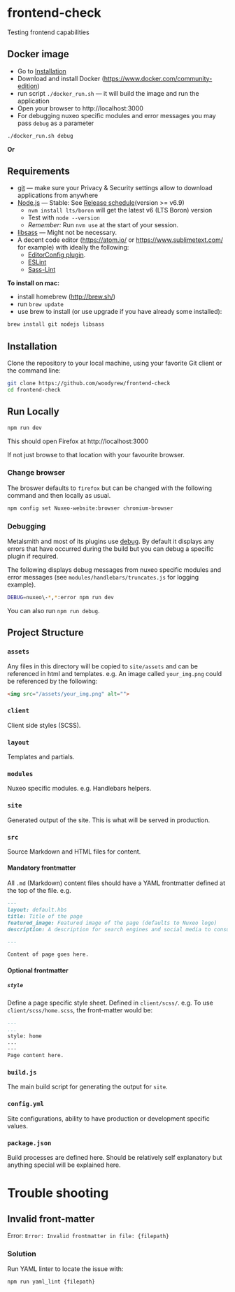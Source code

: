 # frontend-check
Testing frontend capabilities

## Docker image
- Go to [Installation](#Installation)
- Download and install Docker (https://www.docker.com/community-edition)
- run script `./docker_run.sh` &mdash; it will build the image and run the application
- Open your browser to http://localhost:3000
- For debugging nuxeo specific modules and error messages you may pass `debug` as a parameter
```bash
./docker_run.sh debug
```

**Or**

## Requirements
- [git](https://git-scm.com/) &mdash; make sure your Privacy & Security settings allow to download applications from anywhere
- [Node.js](https://github.com/creationix/nvm#install-script) &mdash; Stable: See [Release schedule](https://github.com/nodejs/LTS#lts_schedule)(version >= v6.9)
    - `nvm install lts/boron` will get the latest v6 (LTS Boron) version
    - Test with `node --version`
    - _Remember:_ Run `nvm use` at the start of your session.
- [libsass](http://sass-lang.com/libsass) &mdash; Might not be necessary.
- A decent code editor (https://atom.io/ or https://www.sublimetext.com/ for example) with ideally the following:
  - [EditorConfig plugin](http://editorconfig.org/#download).
  - [ESLint](https://atom.io/packages/linter-eslint)
  - [Sass-Lint](https://atom.io/packages/linter-sass-lint)

**To install on mac:**
- install homebrew (http://brew.sh/)
- run ```brew update```
- use brew to install (or use upgrade if you have already some installed):
```bash
brew install git nodejs libsass
```

## Installation
Clone the repository to your local machine, using your favorite Git client or the command line:
```bash
git clone https://github.com/woodyrew/frontend-check
cd frontend-check
```

## Run Locally
```bash
npm run dev
```

This should open Firefox at http://localhost:3000

If not just browse to that location with your favourite browser.

### Change browser
The broswer defaults to `firefox` but can be changed with the following command and then locally as usual.
```bash
npm config set Nuxeo-website:browser chromium-browser
```

### Debugging
Metalsmith and most of its plugins use [debug](https://github.com/visionmedia/debug). By default it displays any errors that have occurred during the build but you can debug a specific plugin if required.

The following displays debug messages from nuxeo specific modules and error messages (see `modules/handlebars/truncates.js` for logging example).
```bash
DEBUG=nuxeo\-*,*:error npm run dev
```

You can also run `npm run debug`.

## Project Structure
### `assets`
Any files in this directory will be copied to `site/assets` and can be referenced in html and templates. e.g. An image called `your_img.png` could be referenced by the following:
```html
<img src="/assets/your_img.png" alt="">
```

### `client`
Client side styles (SCSS).

### `layout`
Templates and partials.

### `modules`
Nuxeo specific modules. e.g. Handlebars helpers.

### `site`
Generated output of the site. This is what will be served in production.

### `src`
Source Markdown and HTML files for content.

#### Mandatory frontmatter
All `.md` (Markdown) content files should have a YAML frontmatter defined at the top of the file. e.g.

```md
---
layout: default.hbs
title: Title of the page
featured_image: Featured image of the page (defaults to Nuxeo logo)
description: A description for search engines and social media to consume.

---

Content of page goes here.
```

#### Optional frontmatter
##### `style`
Define a page specific style sheet. Defined in `client/scss/`. e.g. To use `client/scss/home.scss`, the front-matter would be:
```md
---
...
style: home
...
---
Page content here.
```

### `build.js`
The main build script for generating the output for `site`.

### `config.yml`
Site configurations, ability to have production or development specific values.

### `package.json`
Build processes are defined here. Should be relatively self explanatory but anything special will be explained here.


# Trouble shooting
## Invalid front-matter
Error: `Error: Invalid frontmatter in file: {filepath}`

### Solution
Run YAML linter to locate the issue with:

`npm run yaml_lint {filepath}`
